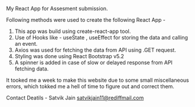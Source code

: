 My React App for Assesment submission.

Following methods were used to create the following React App - 
1. This app was build using create-react-app tool.
2. Use of Hooks like - useState , useEffect for storing the data and calling an event.
3. Axios was used for fetching the data from API using .GET request.
4. Styling was done using React Bootstrap v5.2
5. A spinner is added in case of slow or delayed response from API fetching data.

It tooked me a week to make this website due to some small miscellaneous errors, which tokked me a hell of time to figure out and correct them.

Contact Deatils - 
Satvik Jain
satvikjain11@rediffmail.com
